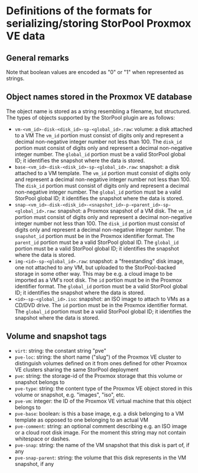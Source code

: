<!--
SPDX-FileCopyrightText: StorPool <support@storpool.com>
SPDX-License-Identifier: BSD-2-Clause
-->

# Definitions of the formats for serializing/storing StorPool Proxmox VE data

## General remarks

Note that boolean values are encoded as "0" or "1" when represented as strings.

## Object names stored in the Proxmox VE database

The object name is stored as a string resembling a filename, but structured.
The types of objects supported by the StorPool plugin are as follows:

- `vm-<vm_id>-disk-<disk_id>-sp-<global_id>.raw`: volume: a disk attached to a VM
  The `vm_id` portion must consist of digits only and represent a decimal non-negative
  integer number not less than 100.
  The `disk_id` portion must consist of digits only and represent a decimal non-negative
  integer number.
  The `global_id` portion must be a valid StorPool global ID; it identifies
  the snapshot where the data is stored.
- `base-<vm_id>-disk-<disk_id>-sp-<global_id>.raw`: snapshot: a disk attached to a VM template.
  The `vm_id` portion must consist of digits only and represent a decimal non-negative
  integer number not less than 100.
  The `disk_id` portion must consist of digits only and represent a decimal non-negative
  integer number.
  The `global_id` portion must be a valid StorPool global ID; it identifies
  the snapshot where the data is stored.
- `snap-<vm_id>-disk-<disk_id>-<snapshot_id>-p-<parent_id>-sp-<global_id>.raw`: snapshot: a Proxmox
  snapshot of a VM disk.
  The `vm_id` portion must consist of digits only and represent a decimal non-negative
  integer number not less than 100.
  The `disk_id` portion must consist of digits only and represent a decimal non-negative
  integer number.
  The `snapshot_id` portion must be in the Proxmox identifier format.
  The `parent_id` portion must be a valid StorPool global ID.
  The `global_id` portion must be a valid StorPool global ID; it identifies
  the snapshot where the data is stored.
- `img-<id>-sp-<global_id>.raw`: snapshot: a "freestanding" disk image, one not
  attached to any VM, but uploaded to the StorPool-backed storage in some other way.
  This may be e.g. a cloud image to be imported as a VM's root disk.
  The `id` portion must be in the Proxmox identifier format.
  The `global_id` portion must be a valid StorPool global ID; it identifies
  the snapshot where the data is stored.
- `<id>-sp-<global_id>.iso`: snapshot: an ISO image to attach to VMs as a CD/DVD drive.
  The `id` portion must be in the Proxmox identifier format.
  The `global_id` portion must be a valid StorPool global ID; it identifies
  the snapshot where the data is stored.

## Volume and snapshot tags

- `virt`: string: the constant string "pve"
- `pve-loc`: string: the short name ("slug") of the Proxmox VE cluster to distinguish
   volumes defined on it from ones defined for other Proxmox VE clusters sharing the same
   StorPool deployment
- `pve`: string: the storage-id of the Proxmox storage that this volume or snapshot
  belongs to
- `pve-type`: string: the content type of the Proxmox VE object stored in this volume or
  snapshot, e.g. "images", "iso", etc.
- `pve-vm`: integer: the ID of the Proxmox VE virtual machine that this object belongs to
- `pve-base`: boolean: is this a base image, e.g. a disk belonging to a VM template as
  opposed to one belonging to an actual VM
- `pve-comment`: string: an optional comment describing e.g. an ISO image or a cloud
  root disk image.
  For the moment this string may not contain whitespace or dashes.
- `pve-snap`: string: the name of the VM snapshot that this disk is part of, if any
- `pve-snap-parent`: string: the volume that this disk represents in the VM snapshot, if any
